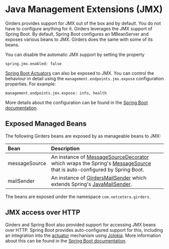 # Java Management Extensions (JMX)

Girders provides support for JMX out of the box and by default. You do not have to configure anything for it. Girders
leverages the JMX support of Spring Boot. By default, Spring Boot configures an MBeanServer and exposes various beans
to JMX. Girders does the same with some of its beans.

You can disable the automatic JMX support by setting the property

    spring.jmx.enabled: false

[Spring Boot Actuators](./actuators.html) can also be exposed to JMX. You can control the behaviour in detail using the
`management.endpoints.jmx.expose` configuration properties. For example:

    management.endpoints.jmx.expose: info, health

More details about the configuration can be found in the
[Spring Boot documentation](https://docs.spring.io/spring-boot/docs/current/reference/htmlsingle/#production-ready-jmx).

## Exposed Managed Beans

The following Girders beans are exposed by as manageable beans to JMX:

| Bean | Description |
|:--------|:------------|
| messageSource | An instance of [MessageSourceDecorator](../apidocs/com/netcetera/girders/i18n/MessageSourceDecorator.html) which wraps the Spring's [MessageSource](https://docs.spring.io/spring-framework/docs/current/javadoc-api/org/springframework/context/MessageSource.html) that is auto-configured by Spring Boot. |
| mailSender | An instance of [GirdersMailSender](../apidocs/com/netcetera/girders/mail/GirdersMailSender.html) which extends Spring's [JavaMailSender](https://docs.spring.io/spring-framework/docs/current/javadoc-api/org/springframework/mail/javamail/JavaMailSender.html).

The beans are exposed under the namespace `com.netcetera.girders`.

## JMX access over HTTP

Girders and Spring Boot also provided support for accessing JMX beans over HTTP. Spring Boot provides auto-configured
support for this, including an integration into the [actuator](../actuator.html) mechanism using
[Jolokia](https://jolokia.org). More information about this can be found in the
[Spring Boot documentation](https://docs.spring.io/spring-boot/docs/current/reference/htmlsingle/#production-ready-jolokia).
